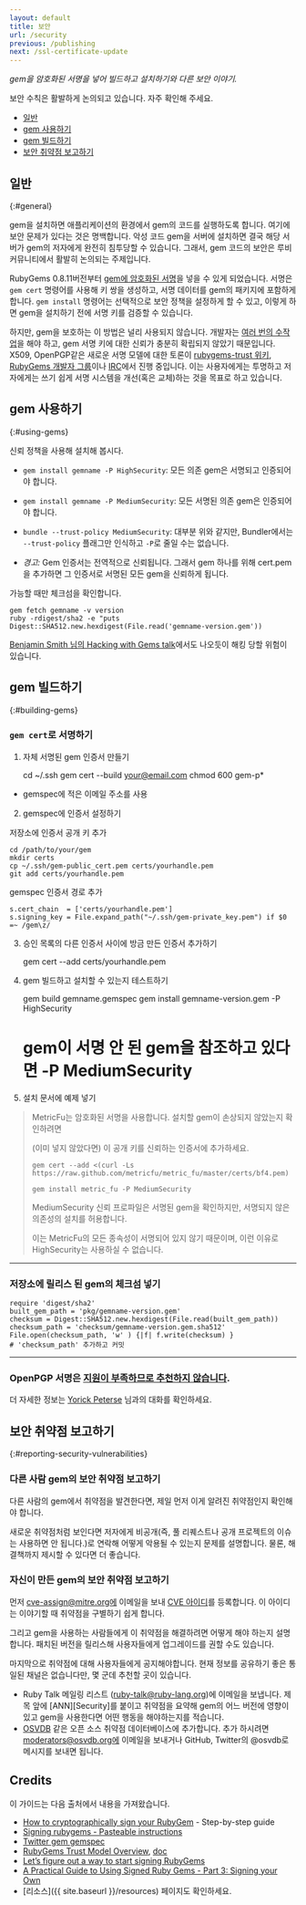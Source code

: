 ```yaml
---
layout: default
title: 보안
url: /security
previous: /publishing
next: /ssl-certificate-update
---
```


<em class="t-gray">gem을 암호화된 서명을 넣어 빌드하고 설치하기와 다른 보안 이야기.</em>

보안 수칙은 활발하게 논의되고 있습니다. 자주 확인해 주세요.

* [일반](#general)
* [gem 사용하기](#using-gems)
* [gem 빌드하기](#building-gems)
* [보안 취약점 보고하기](#reporting-security-vulnerabilities)

일반
-----------
{:#general}

gem을 설치하면 애플리케이션의 환경에서 gem의 코드를 실행하도록 합니다. 여기에
보안 문제가 있다는 것은 명백합니다. 악성 코드 gem을 서버에 설치하면 결국 해당
서버가 gem의 저자에게 완전히 침투당할 수 있습니다. 그래서, gem 코드의 보안은
루비 커뮤니티에서 활발히 논의되는 주제입니다.

RubyGems 0.8.11버전부터 [gem에 암호화된
서명](http://docs.seattlerb.org/rubygems/Gem/Security.html)을 넣을 수 있게
되었습니다. 서명은 `gem cert` 명령어를 사용해 키 쌍을 생성하고, 서명 데이터를
gem의 패키지에 포함하게 합니다. `gem install` 명령어는 선택적으로 보안 정책을
설정하게 할 수 있고, 이렇게 하면 gem을 설치하기 전에 서명 키를 검증할 수
있습니다.

하지만, gem을 보호하는 이 방법은 널리 사용되지 않습니다. 개발자는 [여러 번의
수작업](#building-gems)을 해야 하고, gem 서명 키에 대한 신뢰가 충분히 확립되지
않았기 때문입니다. X509, OpenPGP같은 새로운 서명 모델에 대한 토론이 [rubygems-trust
위키](https://github.com/rubygems-trust/rubygems.org/wiki/_pages), [RubyGems 개발자
그룹](https://groups.google.com/d/msg/rubygems-developers/lnnGTlfsuYo/TLDcJ2RPSDoJ)이나
[IRC](irc://chat.freenode.net/#rubygems-trust)에서 진행 중입니다. 이는
사용자에게는 투명하고 저자에게는 쓰기 쉽게 서명 시스템을
개선(혹은 교체)하는 것을 목표로 하고 있습니다.

gem 사용하기
--------------
{:#using-gems}

신뢰 정책을 사용해 설치해 봅시다.

  * `gem install gemname -P HighSecurity`: 모든 의존 gem은 서명되고 인증되어야
    합니다.

  * `gem install gemname -P MediumSecurity`: 모든 서명된 의존 gem은 인증되어야
    합니다.

  * `bundle --trust-policy MediumSecurity`: 대부분 위와 같지만, Bundler에서는
    `--trust-policy` 플래그만 인식하고 `-P`로 줄일 수는 없습니다.

  * *경고:* Gem 인증서는 전역적으로 신뢰됩니다. 그래서 gem 하나를 위해 cert.pem을
    추가하면 그 인증서로 서명된 모든 gem을 신뢰하게 됩니다.

가능할 때만 체크섬을 확인합니다.

    gem fetch gemname -v version
    ruby -rdigest/sha2 -e "puts Digest::SHA512.new.hexdigest(File.read('gemname-version.gem'))

[Benjamin Smith 님의 Hacking with Gems
talk](http://lanyrd.com/2013/rulu/scgxzr/)에서도 나오듯이 해킹 당할 위험이
있습니다.

gem 빌드하기
-----------------
{:#building-gems}

### `gem cert`로 서명하기

1) 자체 서명된 gem 인증서 만들기

    cd ~/.ssh
    gem cert --build your@email.com
    chmod 600 gem-p*

- gemspec에 적은 이메일 주소를 사용

2) gemspec에 인증서 설정하기

저장소에 인증서 공개 키 추가

    cd /path/to/your/gem
    mkdir certs
    cp ~/.ssh/gem-public_cert.pem certs/yourhandle.pem
    git add certs/yourhandle.pem

gemspec 인증서 경로 추가

    s.cert_chain  = ['certs/yourhandle.pem']
    s.signing_key = File.expand_path("~/.ssh/gem-private_key.pem") if $0 =~ /gem\z/

3) 승인 목록의 다른 인증서 사이에 방금 만든 인증서 추가하기

    gem cert --add certs/yourhandle.pem

4) gem 빌드하고 설치할 수 있는지 테스트하기

    gem build gemname.gemspec
    gem install gemname-version.gem -P HighSecurity
    # gem이 서명 안 된 gem을 참조하고 있다면 -P MediumSecurity

5) 설치 문서에 예제 넣기

> MetricFu는 암호화된 서명을 사용합니다. 설치할 gem이 손상되지 않았는지 확인하려면
>
> (이미 넣지 않았다면) 이 공개 키를 신뢰하는 인증서에 추가하세요.
>
> `gem cert --add <(curl -Ls https://raw.github.com/metricfu/metric_fu/master/certs/bf4.pem)`
>
> `gem install metric_fu -P MediumSecurity`
>
> MediumSecurity 신뢰 프로파일은 서명된 gem을 확인하지만, 서명되지 않은 의존성의 설치를 허용합니다.
>
> 이는 MetricFu의 모든 종속성이 서명되어 있지 않기 때문이며, 이런 이유로 HighSecurity는 사용하실 수 없습니다.

-------

### 저장소에 릴리스 된 gem의 체크섬 넣기

    require 'digest/sha2'
    built_gem_path = 'pkg/gemname-version.gem'
    checksum = Digest::SHA512.new.hexdigest(File.read(built_gem_path))
    checksum_path = 'checksum/gemname-version.gem.sha512'
    File.open(checksum_path, 'w' ) {|f| f.write(checksum) }
    # 'checksum_path' 추가하고 커밋

-------

### OpenPGP 서명은 [지원이 부족하므로 추천하지 않습니다](http://www.rubygems-openpgp-ca.org/blog/nobody-cares-about-signed-gems.html).

더 자세한 정보는 [Yorick
Peterse](https://github.com/rubygems/guides/pull/70#issuecomment-29007487) 님과의 
대화를 확인하세요.

보안 취약점 보고하기
--------------------------------------
{:#reporting-security-vulnerabilities}


### 다른 사람 gem의 보안 취약점 보고하기

다른 사람의 gem에서 취약점을 발견한다면, 제일 먼저 이게 알려진 취약점인지
확인해야 합니다.

새로운 취약점처럼 보인다면 저자에게 비공개(즉, 풀 리퀘스트나 공개 프로젝트의
이슈는 사용하면 안 됩니다.)로 연락해 어떻게 악용될 수 있는지 문제를 설명합니다.
물론, 해결책까지 제시할 수 있다면 더 좋습니다.

### 자신이 만든 gem의 보안 취약점 보고하기

먼저 cve-assign@mitre.org에 이메일을 보내 [CVE
아이디](https://en.wikipedia.org/wiki/Common_Vulnerabilities_and_Exposures)를
등록합니다. 이 아이디는 이야기할 때 취약점을 구별하기 쉽게 합니다.

그리고 gem을 사용하는 사람들에게 이 취약점을 해결하려면 어떻게 해야 하는지 설명
합니다. 패치된 버전을 릴리스해 사용자들에게 업그레이드를 권할 수도 있습니다.

마지막으로 취약점에 대해 사용자들에게 공지해야합니다. 현재 정보를 공유하기 좋은
통일된 채널은 없습니다만, 몇 군데 추천할 곳이 있습니다.

- Ruby Talk 메일링 리스트 (ruby-talk@ruby-lang.org)에 이메일을 보냅니다. 제목
  앞에 \[ANN]\[Security]를 붙이고 취약점을 요약해 gem의 어느 버전에 영향이 있고
  gem을 사용한다면 어떤 행동을 해야하는지를 적습니다.
- [OSVDB](http://osvdb.org/) 같은 오픈 소스 취약점 데이터베이스에 추가합니다.
  추가 하시려면 moderators@osvdb.org에 이메일을 보내거나 GitHub, Twitter의
  @osvdb로 메시지를 보내면 됩니다.

Credits
-------

이 가이드는 다음 출처에서 내용을 가져왔습니다.

* [How to cryptographically sign your RubyGem](http://www.benjaminfleischer.com/2013/11/08/how-to-sign-your-rubygem-cert/) - Step-by-step guide
* [Signing rubygems - Pasteable instructions](http://developer.zendesk.com/blog/2013/02/03/signing-gems/)
* [Twitter gem gemspec](https://github.com/sferik/twitter/blob/master/twitter.gemspec)
* [RubyGems Trust Model Overview](https://github.com/rubygems-trust/rubygems.org/wiki/Overview), [doc](http://goo.gl/ybFIO)
* [Let’s figure out a way to start signing RubyGems](http://tonyarcieri.com/lets-figure-out-a-way-to-start-signing-rubygems)
* [A Practical Guide to Using Signed Ruby Gems - Part 3: Signing your Own](http://blog.meldium.com/home/2013/3/6/signing-gems-how-to)
* [리소스]({{ site.baseurl }}/resources) 페이지도 확인하세요.
